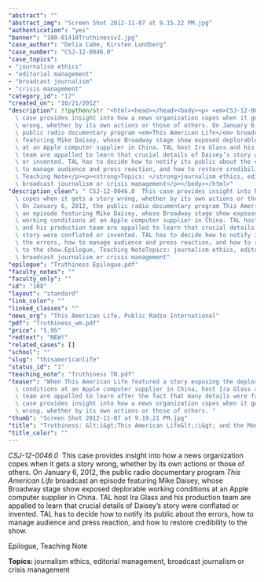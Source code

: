 ```yaml
---
"abstract": ""
"abstract_img": "Screen Shot 2012-11-07 at 9.15.22 PM.jpg"
"authentication": "yes"
"banner": "180-01418Truthinessv2.jpg"
"case_author": "Delia Cabe, Kirsten Lundberg"
"case_number": "CSJ-12-0046.0"
"case_topics":
- "journalism ethics"
- "editorial management"
- "broadcast journalism"
- "crisis management"
"category_id": "17"
"created_on": "10/21/2012"
"description": !!python/str "<html><head></head><body><p> <em>CSJ-12-0046.0  </em>This\
  \ case provides insight into how a news organization copes when it gets a story\
  \ wrong, whether by its own actions or those of others. On January 6, 2012, the\
  \ public radio documentary program <em>This American Life</em> broadcast an episode\
  \ featuring Mike Daisey, whose Broadway stage show exposed deplorable working conditions\
  \ at an Apple computer supplier in China. TAL host Ira Glass and his production\
  \ team are appalled to learn that crucial details of Daisey’s story were conflated\
  \ or invented. TAL has to decide how to notify its public about the errors, how\
  \ to manage audience and press reaction, and how to restore credibility to the show.</p><p>Epilogue,\
  \ Teaching Note</p><p><strong>Topics: </strong>journalism ethics, editorial management,\
  \ broadcast journalism or crisis management</p></body></html>"
"description_clean": " CSJ-12-0046.0  This case provides insight into how a news organization\
  \ copes when it gets a story wrong, whether by its own actions or those of others.\
  \ On January 6, 2012, the public radio documentary program This American Life broadcast\
  \ an episode featuring Mike Daisey, whose Broadway stage show exposed deplorable\
  \ working conditions at an Apple computer supplier in China. TAL host Ira Glass\
  \ and his production team are appalled to learn that crucial details of Daisey’s\
  \ story were conflated or invented. TAL has to decide how to notify its public about\
  \ the errors, how to manage audience and press reaction, and how to restore credibility\
  \ to the show.Epilogue, Teaching NoteTopics: journalism ethics, editorial management,\
  \ broadcast journalism or crisis management"
"epilogue": "Truthiness Epilogue.pdf"
"faculty_notes": ""
"faculty_only": ""
"id": "108"
"layout": "standard"
"link_color": ""
"linked_classes": ""
"news_org": "This American Life, Public Radio International"
"pdf": "Truthiness_wm.pdf"
"price": "5.95"
"redtext": "NEW!"
"related_cases": []
"school": ""
"slug": "thisamericanlife"
"status_id": "1"
"teaching_note": "Truthiness TN.pdf"
"teaser": "When This American Life featured a story exposing the deplorable working\
  \ conditions at an Apple computer supplier in China, host Ira Glass and his production\
  \ team are appalled to learn after the fact that many details were fabricated. This\
  \ case provides insight into how a news organization copes when it gets a story\
  \ wrong, whether by its own actions or those of others. "
"thumb": "Screen Shot 2012-11-07 at 9.19.21 PM.jpg"
"title": "Truthiness: &lt;i&gt;This American Life&lt;/i&gt; and the Monologist"
"title_color": ""
---
```

<html><head></head><body><p> <em>CSJ-12-0046.0  </em>This case provides insight into how a news organization copes when it gets a story wrong, whether by its own actions or those of others. On January 6, 2012, the public radio documentary program <em>This American Life</em> broadcast an episode featuring Mike Daisey, whose Broadway stage show exposed deplorable working conditions at an Apple computer supplier in China. TAL host Ira Glass and his production team are appalled to learn that crucial details of Daisey’s story were conflated or invented. TAL has to decide how to notify its public about the errors, how to manage audience and press reaction, and how to restore credibility to the show.</p><p>Epilogue, Teaching Note</p><p><strong>Topics: </strong>journalism ethics, editorial management, broadcast journalism or crisis management</p></body></html>
